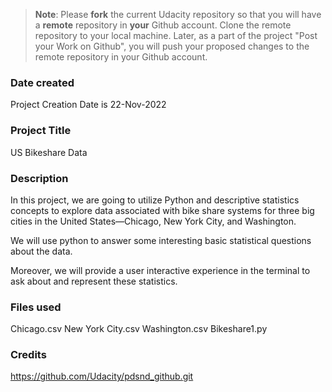 >**Note**: Please **fork** the current Udacity repository so that you will have a **remote** repository in **your** Github account. Clone the remote repository to your local machine. Later, as a part of the project "Post your Work on Github", you will push your proposed changes to the remote repository in your Github account.

### Date created
Project Creation Date is 22-Nov-2022

### Project Title
US Bikeshare Data

### Description
In this project, we are going to utilize Python and descriptive statistics concepts to explore data associated with bike share systems for three big cities in the United States—Chicago, New York City, and Washington. 

We will use python to answer some interesting basic statistical questions about the data.

Moreover, we will provide a user interactive experience in the terminal to ask about and represent these statistics.

### Files used
Chicago.csv
New York City.csv
Washington.csv
Bikeshare1.py

### Credits
https://github.com/Udacity/pdsnd_github.git
